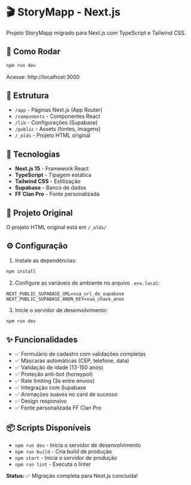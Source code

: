 # 🎬 StoryMapp - Next.js

Projeto StoryMapp migrado para Next.js com TypeScript e Tailwind CSS.

## 🚀 Como Rodar

```bash
npm run dev
```

Acesse: http://localhost:3000

## 📁 Estrutura

- `/app` - Páginas Next.js (App Router)
- `/components` - Componentes React
- `/lib` - Configurações (Supabase)
- `/public` - Assets (fontes, imagens)
- `/_olds` - Projeto HTML original

## 🔧 Tecnologias

- **Next.js 15** - Framework React
- **TypeScript** - Tipagem estática
- **Tailwind CSS** - Estilização
- **Supabase** - Banco de dados
- **FF Clan Pro** - Fonte personalizada

## 📝 Projeto Original

O projeto HTML original está em `/_olds/`

## ⚙️ Configuração

1. Instale as dependências:
```bash
npm install
```

2. Configure as variáveis de ambiente no arquivo `.env.local`:
```env
NEXT_PUBLIC_SUPABASE_URL=sua_url_do_supabase
NEXT_PUBLIC_SUPABASE_ANON_KEY=sua_chave_anon
```

3. Inicie o servidor de desenvolvimento:
```bash
npm run dev
```

## ✨ Funcionalidades

- ✅ Formulário de cadastro com validações completas
- ✅ Máscaras automáticas (CEP, telefone, data)
- ✅ Validação de idade (13-150 anos)
- ✅ Proteção anti-bot (honeypot)
- ✅ Rate limiting (3s entre envios)
- ✅ Integração com Supabase
- ✅ Animações suaves no card de sucesso
- ✅ Design responsivo
- ✅ Fonte personalizada FF Clan Pro

## 📦 Scripts Disponíveis

- `npm run dev` - Inicia o servidor de desenvolvimento
- `npm run build` - Cria build de produção
- `npm start` - Inicia o servidor de produção
- `npm run lint` - Executa o linter

**Status:** ✅ Migração completa para Next.js concluída!
